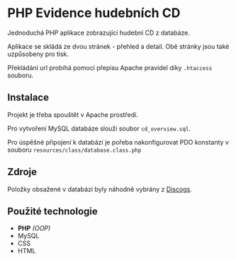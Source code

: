 # PHP Evidence hudebních CD

Jednoduchá PHP aplikace zobrazující hudební CD z databáze.

Aplikace se skládá ze dvou stránek - přehled a detail.
Obě stránky jsou také uzpůsobeny pro tisk.

Překládání url probíhá pomocí přepisu Apache pravidel díky `.htaccess` souboru.

## Instalace

Projekt je třeba spouštět v Apache prostředí.

Pro vytvoření MySQL databáze slouží soubor `cd_overview.sql`.

Pro úspěšné připojení k databázi je pořeba nakonfigurovat PDO konstanty v souboru `resources/class/database.class.php`

## Zdroje

Položky obsažené v databázi byly náhodně vybrány z [Discogs](https://www.discogs.com).

## Použité technologie

- **PHP** *(OOP)*
- MySQL
- CSS
- HTML
